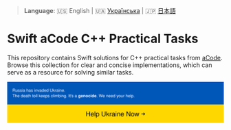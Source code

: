 > **Language**: 🇺🇸 English | 🇺🇦 [Українська](README.uk.md) | 🇯🇵 [日本語](README.ja.md)

# Swift aCode C++ Practical Tasks

This repository contains Swift solutions for C++ practical tasks from [aCode](https://acode.com.ua). Browse this collection for clear and concise implementations, which can serve as a resource for solving similar tasks.

[![Stand With Ukraine](https://raw.githubusercontent.com/vshymanskyy/StandWithUkraine/main/banner2-direct.svg)](https://vshymanskyy.github.io/StandWithUkraine)
